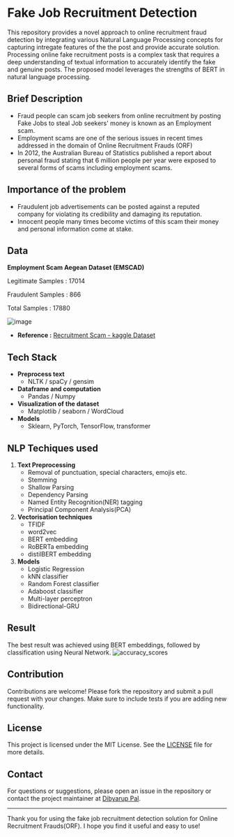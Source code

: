 #  Fake Job Recruitment Detection 


This repository provides a novel approach to online recruitment fraud detection by integrating various Natural Language Processing concepts for capturing intregate features of the the post and provide accurate solution. Processing online fake recruitment posts is a complex task that requires a deep understanding of textual information to accurately identify the fake and genuine posts. The proposed model leverages the strengths of BERT in natural language processing.

## Brief Description
- Fraud people can scam job seekers from online recruitment by posting Fake Jobs to steal Job seekers' money is known as an Employment scam.
- Employment scams are one of the serious issues in recent times addressed in the domain of Online Recruitment Frauds (ORF)
- In 2012, the Australian Bureau of Statistics published a report about personal fraud stating that 6 million people per year were exposed to several forms of scams including employment scams.


##  Importance of the problem
- Fraudulent job advertisements can be posted against a reputed company for violating its credibility and damaging its reputation.
- Innocent people many times become victims of this scam their money and personal information come at stake.

## Data
**Employment Scam Aegean Dataset (EMSCAD)**
 
 Legitimate Samples : 17014
 
 Fraudulent Samples : 866
 
 Total Samples      : 17880
 
![image](https://github.com/user-attachments/assets/8a00665d-bc1d-4195-949b-27b9280a15e3)

- **Reference :** [Recruitment Scam - kaggle Dataset](https://www.kaggle.com/datasets/amruthjithrajvr/recruitment-scam)

## Tech Stack

- **Preprocess text** 
    - NLTK / spaCy / gensim
- **Dataframe and computation**
    - Pandas / Numpy
 - **Visualization of the dataset** 
    - Matplotlib / seaborn / WordCloud
 - **Models** 
    - Sklearn, PyTorch, TensorFlow, transformer

## NLP Techiques used
1. **Text Preprocessing**
    - Removal of punctuation, special characters, emojis etc.
    - Stemming
    - Shallow Parsing
    - Dependency Parsing
    - Named Entity Recognition(NER) tagging
    - Principal Component Analysis(PCA) 
2. **Vectorisation techniques**
    - TFIDF
    - word2vec
    - BERT embedding
    - RoBERTa embedding
    - distilBERT embedding
3. **Models**
    - Logistic Regression
    - kNN classifier
    - Random Forest classifier
    - Adaboost classifier
    - Multi-layer perceptron
    - Bidirectional-GRU

## Result

The best result was achieved using BERT embeddings, followed by classification using Neural Network.
![accuracy_scores](https://github.com/user-attachments/assets/deae88c1-731f-4453-932b-aac1d5ab5b48)


## Contribution

Contributions are welcome! Please fork the repository and submit a pull request with your changes. Make sure to include tests if you are adding new functionality.

## License

This project is licensed under the MIT License. See the [LICENSE](LICENSE) file for more details.

## Contact

For questions or suggestions, please open an issue in the repository or contact the project maintainer at [Dibyarup Pal](mailto:dibyarup.pal@iiitb.ac.in).

---

Thank you for using the fake job recruitment detection solution for Online Recruitment Frauds(ORF). I hope you find it useful and easy to use!
